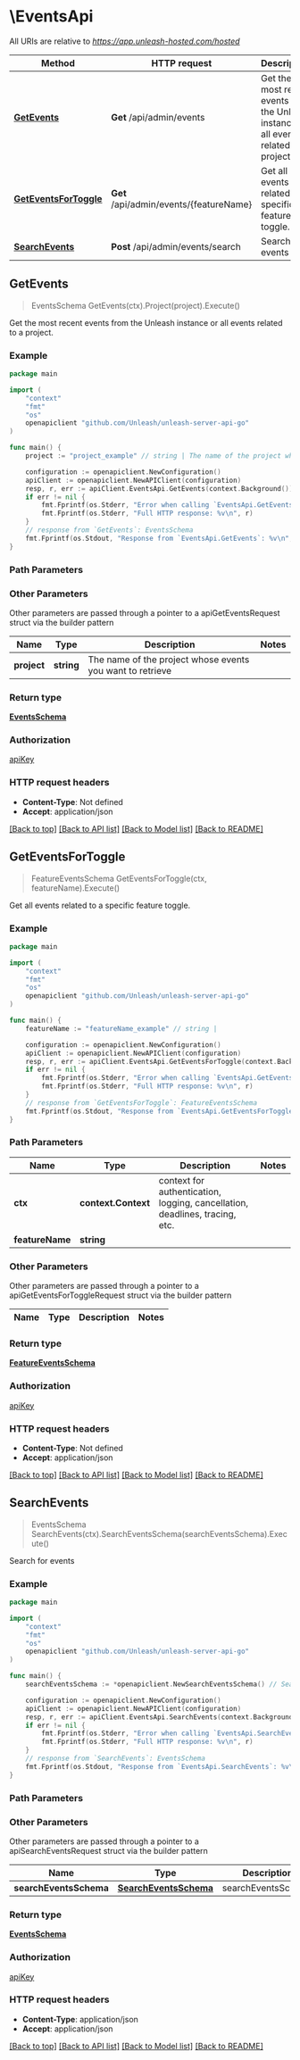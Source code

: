# \EventsApi

All URIs are relative to *https://app.unleash-hosted.com/hosted*

Method | HTTP request | Description
------------- | ------------- | -------------
[**GetEvents**](EventsApi.md#GetEvents) | **Get** /api/admin/events | Get the most recent events from the Unleash instance or all events related to a project.
[**GetEventsForToggle**](EventsApi.md#GetEventsForToggle) | **Get** /api/admin/events/{featureName} | Get all events related to a specific feature toggle.
[**SearchEvents**](EventsApi.md#SearchEvents) | **Post** /api/admin/events/search | Search for events



## GetEvents

> EventsSchema GetEvents(ctx).Project(project).Execute()

Get the most recent events from the Unleash instance or all events related to a project.



### Example

```go
package main

import (
    "context"
    "fmt"
    "os"
    openapiclient "github.com/Unleash/unleash-server-api-go"
)

func main() {
    project := "project_example" // string | The name of the project whose events you want to retrieve (optional)

    configuration := openapiclient.NewConfiguration()
    apiClient := openapiclient.NewAPIClient(configuration)
    resp, r, err := apiClient.EventsApi.GetEvents(context.Background()).Project(project).Execute()
    if err != nil {
        fmt.Fprintf(os.Stderr, "Error when calling `EventsApi.GetEvents``: %v\n", err)
        fmt.Fprintf(os.Stderr, "Full HTTP response: %v\n", r)
    }
    // response from `GetEvents`: EventsSchema
    fmt.Fprintf(os.Stdout, "Response from `EventsApi.GetEvents`: %v\n", resp)
}
```

### Path Parameters



### Other Parameters

Other parameters are passed through a pointer to a apiGetEventsRequest struct via the builder pattern


Name | Type | Description  | Notes
------------- | ------------- | ------------- | -------------
 **project** | **string** | The name of the project whose events you want to retrieve | 

### Return type

[**EventsSchema**](EventsSchema.md)

### Authorization

[apiKey](../README.md#apiKey)

### HTTP request headers

- **Content-Type**: Not defined
- **Accept**: application/json

[[Back to top]](#) [[Back to API list]](../README.md#documentation-for-api-endpoints)
[[Back to Model list]](../README.md#documentation-for-models)
[[Back to README]](../README.md)


## GetEventsForToggle

> FeatureEventsSchema GetEventsForToggle(ctx, featureName).Execute()

Get all events related to a specific feature toggle.



### Example

```go
package main

import (
    "context"
    "fmt"
    "os"
    openapiclient "github.com/Unleash/unleash-server-api-go"
)

func main() {
    featureName := "featureName_example" // string | 

    configuration := openapiclient.NewConfiguration()
    apiClient := openapiclient.NewAPIClient(configuration)
    resp, r, err := apiClient.EventsApi.GetEventsForToggle(context.Background(), featureName).Execute()
    if err != nil {
        fmt.Fprintf(os.Stderr, "Error when calling `EventsApi.GetEventsForToggle``: %v\n", err)
        fmt.Fprintf(os.Stderr, "Full HTTP response: %v\n", r)
    }
    // response from `GetEventsForToggle`: FeatureEventsSchema
    fmt.Fprintf(os.Stdout, "Response from `EventsApi.GetEventsForToggle`: %v\n", resp)
}
```

### Path Parameters


Name | Type | Description  | Notes
------------- | ------------- | ------------- | -------------
**ctx** | **context.Context** | context for authentication, logging, cancellation, deadlines, tracing, etc.
**featureName** | **string** |  | 

### Other Parameters

Other parameters are passed through a pointer to a apiGetEventsForToggleRequest struct via the builder pattern


Name | Type | Description  | Notes
------------- | ------------- | ------------- | -------------


### Return type

[**FeatureEventsSchema**](FeatureEventsSchema.md)

### Authorization

[apiKey](../README.md#apiKey)

### HTTP request headers

- **Content-Type**: Not defined
- **Accept**: application/json

[[Back to top]](#) [[Back to API list]](../README.md#documentation-for-api-endpoints)
[[Back to Model list]](../README.md#documentation-for-models)
[[Back to README]](../README.md)


## SearchEvents

> EventsSchema SearchEvents(ctx).SearchEventsSchema(searchEventsSchema).Execute()

Search for events



### Example

```go
package main

import (
    "context"
    "fmt"
    "os"
    openapiclient "github.com/Unleash/unleash-server-api-go"
)

func main() {
    searchEventsSchema := *openapiclient.NewSearchEventsSchema() // SearchEventsSchema | searchEventsSchema

    configuration := openapiclient.NewConfiguration()
    apiClient := openapiclient.NewAPIClient(configuration)
    resp, r, err := apiClient.EventsApi.SearchEvents(context.Background()).SearchEventsSchema(searchEventsSchema).Execute()
    if err != nil {
        fmt.Fprintf(os.Stderr, "Error when calling `EventsApi.SearchEvents``: %v\n", err)
        fmt.Fprintf(os.Stderr, "Full HTTP response: %v\n", r)
    }
    // response from `SearchEvents`: EventsSchema
    fmt.Fprintf(os.Stdout, "Response from `EventsApi.SearchEvents`: %v\n", resp)
}
```

### Path Parameters



### Other Parameters

Other parameters are passed through a pointer to a apiSearchEventsRequest struct via the builder pattern


Name | Type | Description  | Notes
------------- | ------------- | ------------- | -------------
 **searchEventsSchema** | [**SearchEventsSchema**](SearchEventsSchema.md) | searchEventsSchema | 

### Return type

[**EventsSchema**](EventsSchema.md)

### Authorization

[apiKey](../README.md#apiKey)

### HTTP request headers

- **Content-Type**: application/json
- **Accept**: application/json

[[Back to top]](#) [[Back to API list]](../README.md#documentation-for-api-endpoints)
[[Back to Model list]](../README.md#documentation-for-models)
[[Back to README]](../README.md)

